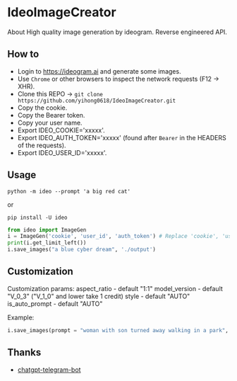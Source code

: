 # IdeoImageCreator
About High quality image generation by ideogram. Reverse engineered API.

## How to
- Login to https://ideogram.ai and generate some images.
- Use `Chrome` or other browsers to inspect the network requests (F12 -> XHR).
- Clone this REPO -> `git clone https://github.com/yihong0618/IdeoImageCreator.git`
- Copy the cookie.
- Copy the Bearer token.
- Copy your user name.
- Export IDEO_COOKIE='xxxxx'.
- Export IDEO_AUTH_TOKEN='xxxxx' (found after `Bearer` in the HEADERS of the requests).
- Export IDEO_USER_ID='xxxxx'.

## Usage

```
python -m ideo --prompt 'a big red cat'
```

or
```
pip install -U ideo
```

```python
from ideo import ImageGen
i = ImageGen('cookie', 'user_id', 'auth_token') # Replace 'cookie', 'user_id', and 'auth_token' with your own values
print(i.get_limit_left())
i.save_images("a blue cyber dream", './output')
```

## Customization

Customization params:
aspect_ratio - default "1:1"
model_version - default "V_0_3" ("V_1_0" and lower take 1 credit)
style - default "AUTO"
is_auto_prompt - default "AUTO"

Example:

```python
i.save_images(prompt = "woman with son turned away walking in a park", aspect_ratio="16:10", model_version="V_1_5", style="PHOTO", output_dir='./output',)
```


## Thanks

- [chatgpt-telegram-bot](https://github.com/brainboost/chatgpt-telegram-bot)

